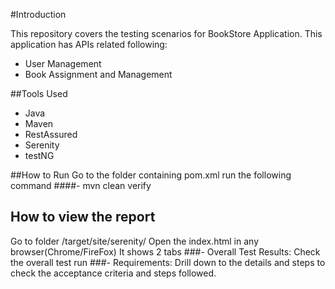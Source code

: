 #Introduction

This repository covers the testing scenarios for BookStore Application. This application has APIs related following:

- User Management
- Book Assignment and Management

##Tools Used
- Java
- Maven
- RestAssured
- Serenity
- testNG

##How to Run
Go to the folder containing pom.xml
run the following command 
####- mvn clean verify

## How to view the report
Go to folder <project root>/target/site/serenity/
Open the index.html in any browser(Chrome/FireFox)
It shows 2 tabs
###- Overall Test Results:
    Check the overall test run
###- Requirements:
    Drill down to the details and steps to check the acceptance criteria and steps followed. 


